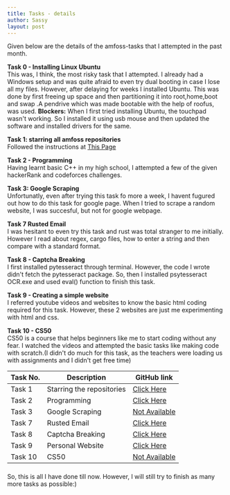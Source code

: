```yaml
---
title: Tasks - details
author: Sassy
layout: post
---
```


Given below are the details of the amfoss-tasks that I attempted in the past month. 

<b>Task 0 - Installing Linux Ubuntu</b><br>
This was, I think, the most risky task that I attempted. I already had a Windows setup and was quite afraid to even try dual booting in case I lose all my files. However, after delaying for weeks I installed Ubuntu. This was done by first freeing up space and then partitioning it into root,home,boot and swap .A pendrive which was made bootable with the help of roofus, was used.
<b>Blockers:</b>  When I first tried installing Ubuntu, the touchpad wasn't working. So I installed it using usb mouse and then updated the software and installed drivers for the same.

<b>Task 1: starring all amfoss repositories</b><br>
Followed the instructions at  <a href="https://github.com/amfoss/star-me">This Page</a>


<b>Task 2 - Programming </b><br>
Having learnt basic C++ in my high school, I attempted a few of the given hackerRank and codeforces challenges.
<span class="image right"><img src="{{ 'assets/images/pic04.jpg' | relative_url }}" alt="" /></span>



<b>Task 3: Google Scraping</b><br>
Unfortunatly, even after trying this task fo more a week, I havent fugured out how to do this task for google page. When I tried to scrape a random website, I was succesful, but not for google webpage.

<b>Task 7 Rusted Email</b><br>
I was hesitant to even try this task and rust was total stranger to me initially. However I read about regex, cargo files, how to enter 
a string and then compare with a standard format.

<b>Task 8 - Captcha Breaking </b><br>
I first installed pytesseract through terminal. However, the code I wrote didn't fetch the pytesseract package. So, then I installed psytesseract OCR.exe and used eval() function to finish this task. 

<b>Task 9 - Creating a simple website</b><br>
I referred youtube videos and websites to know the basic html coding required for this task. However, these 2 websites are just me experimenting with html and css.

<b>Task 10 - CS50</b><br>
CS50 is a course that helps beginners like me to start coding without any fear. I watched the videos and attempted the basic tasks like making code with scratch.(I didn't do much for this task, as the teachers were loading us with assignments and I didn't get free time)

<div class="table-wrapper">
  <table>
    <thead>
      <tr>
        <th>Task No.</th>
        <th>Description</th>
        <th>GitHub link</th>
      </tr>
    </thead>
    <tbody>
      <tr>
        <td>Task 1</td>
        <td>Starring the repositories</td>
        <td><a href="https://github.com/sash2501/amfoss-tasks/tree/master/task%201">Click Here</a></td>
      </tr>
      <tr>
        <td>Task 2</td>
        <td>Programming</td>
        <td><a href="https://github.com/sash2501/amfoss-tasks/tree/master/task-2">Click Here</a></td>
      </tr>
      <tr>
        <td>Task 3</td>
        <td> Google Scraping</td>
        <td><a href="#">Not Available</a></td>
      </tr>
      <tr>
        <td>Task 7</td>
        <td>Rusted Email</td>
        <td><a href="https://github.com/sash2501/amfoss-tasks/tree/master/task%207">Click Here</a></td>
      </tr>
      <tr>
        <td>Task 8</td>
        <td>Captcha Breaking</td>
        <td><a href="https://github.com/sash2501/amfoss-tasks/tree/master/task-8">Click Here</a></td>
      </tr>
      <tr>
        <td>Task 9</td>
        <td>Personal Website</td>
        <td><a href="#">Click Here</a></td>
      </tr>
      <tr>
        <td>Task 10</td>
        <td>CS50</td>
        <td><a href="#">Not Available</a></td>
      </tr>
    </tbody>
    <tfoot>
      <tr>
        <td colspan="2"></td>
        <td></td>
      </tr>
    </tfoot>
  </table>
</div>

So, this is all I have done till now. However, I will still try to finish as many more tasks as possible:)



